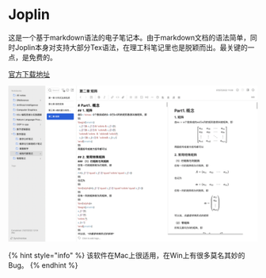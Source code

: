 # Joplin

这是一个基于markdown语法的电子笔记本。由于markdown文档的语法简单，同时Joplin本身对支持大部分Tex语法，在理工科笔记里也是脱颖而出。最关键的一点，是免费的。

[官方下载地址](https://joplinapp.org/)

![Joplin使用界面](<../../.gitbook/assets/image (3).png>)

{% hint style="info" %}
该软件在Mac上很适用，在Win上有很多莫名其妙的Bug。
{% endhint %}
